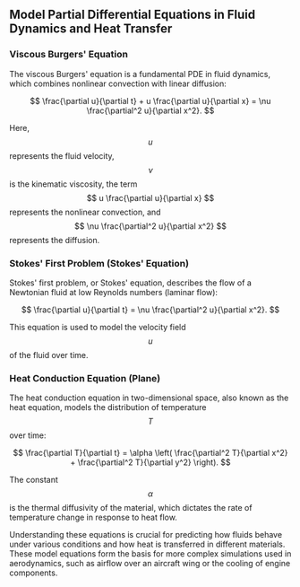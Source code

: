 ## Model Partial Differential Equations in Fluid Dynamics and Heat Transfer

### Viscous Burgers' Equation

The viscous Burgers' equation is a fundamental PDE in fluid dynamics, which combines nonlinear convection with linear diffusion:

$$
\frac{\partial u}{\partial t} + u \frac{\partial u}{\partial x} = \nu \frac{\partial^2 u}{\partial x^2}.
$$

Here, $$  u  $$  represents the fluid velocity, $$  \nu  $$  is the kinematic viscosity, the term $$  u \frac{\partial u}{\partial x}  $$  represents the nonlinear convection, and $$  \nu \frac{\partial^2 u}{\partial x^2}  $$  represents the diffusion.

### Stokes' First Problem (Stokes' Equation)

Stokes' first problem, or Stokes' equation, describes the flow of a Newtonian fluid at low Reynolds numbers (laminar flow):

$$
\frac{\partial u}{\partial t} = \nu \frac{\partial^2 u}{\partial x^2}.
$$

This equation is used to model the velocity field $$  u  $$  of the fluid over time.

### Heat Conduction Equation (Plane)

The heat conduction equation in two-dimensional space, also known as the heat equation, models the distribution of temperature $$  T  $$  over time:

$$
\frac{\partial T}{\partial t} = \alpha \left( \frac{\partial^2 T}{\partial x^2} + \frac{\partial^2 T}{\partial y^2} \right).
$$

The constant $$  \alpha  $$  is the thermal diffusivity of the material, which dictates the rate of temperature change in response to heat flow.

Understanding these equations is crucial for predicting how fluids behave under various conditions and how heat is transferred in different materials. These model equations form the basis for more complex simulations used in aerodynamics, such as airflow over an aircraft wing or the cooling of engine components.
